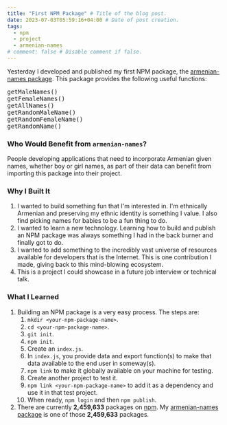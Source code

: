 ```yaml
---
title: "First NPM Package" # Title of the blog post.
date: 2023-07-03T05:59:16+04:00 # Date of post creation.
tags:
  - npm
  - project
  - armenian-names
# comment: false # Disable comment if false.
---
```


Yesterday I developed and published my first NPM package, the [armenian-names package](https://www.npmjs.com/package/armenian-names).
This package provides the following useful functions:
<pre>
getMaleNames()
getFemaleNames()
getAllNames()
getRandomMaleName()
getRandomFemaleName()
getRandomName()
</pre>

### Who Would Benefit from `armenian-names`?
People developing applications that need to incorporate Armenian given names, whether boy or girl names, as part of 
their data can 
benefit 
from 
importing this package into their project.

### Why I Built It
1. I wanted to build something fun that I'm interested in. I'm ethnically Armenian and preserving my ethnic identity 
   is something I value. I also find picking names for babies to be a fun thing to do.
2. I wanted to learn a new technology. Learning how to build and publish an NPM package was always something I 
   had in the back burner and finally got to do.
3. I wanted to add something to the incredibly vast universe of resources available for developers that is the 
   Internet. This is one contribution I made, giving back to this mind-blowing ecosystem. 
4. This is a project I could showcase in a future job interview or technical talk. 

### What I Learned
1. Building an NPM package is a very easy process. The steps are:
   1. `mkdir <your-npm-package-name>`.
   2. `cd <your-npm-package-name>`.
   3. `git init`.
   4. `npm init`.
   5. Create an `index.js`. 
   6. In `index.js`, you provide data and export function(s) to make that data available to the end user in someway(s).
   7. `npm link` to make it globally available on your machine for testing.
   8. Create another project to test it.
   9. `npm link <your-npm-package-name>` to add it as a dependency and use it in that test project.
   10. When ready, `npm login` and then `npm publish`.
2. There are currently **2,459,633** packages on [npm](https://www.npmjs.com/). My [armenian-names package](https://www.npmjs.com/package/armenian-names) is one of those **2,459,633** packages.
